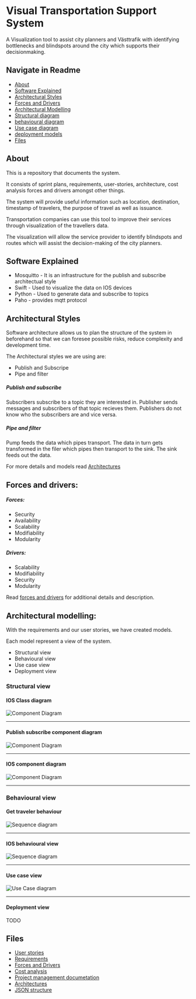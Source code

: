 # Visual Transportation Support System 
A Visualization tool to assist city planners and Västtrafik with identifying bottlenecks and blindspots around the city which supports their decisionmaking. 


## Navigate in Readme

* [About](https://git.chalmers.se/courses/dit355/2019/group-9/dit355-project-documentation/tree/DocumentationRework#about)
* [Software Explained](https://git.chalmers.se/courses/dit355/2019/group-9/dit355-project-documentation/tree/DocumentationRework#software-explained)
* [Architectural Styles](https://git.chalmers.se/courses/dit355/2019/group-9/dit355-project-documentation/tree/DocumentationRework#architectural-styles)
* [Forces and Drivers](https://git.chalmers.se/courses/dit355/2019/group-9/dit355-project-documentation/tree/DocumentationRework#forces-and-drivers)
* [Architectural Modelling](https://git.chalmers.se/courses/dit355/2019/group-9/dit355-project-documentation/tree/DocumentationRework#architectural-modelling)
* [Structural diagram](https://git.chalmers.se/courses/dit355/2019/group-9/dit355-project-documentation/tree/DocumentationRework#structural-view)
* [behavioural diagram](https://git.chalmers.se/courses/dit355/2019/group-9/dit355-project-documentation/tree/DocumentationRework#behavioural-view)
* [Use case diagram](https://git.chalmers.se/courses/dit355/2019/group-9/dit355-project-documentation/tree/DocumentationRework#use-case-view)
* [deployment models](https://git.chalmers.se/courses/dit355/2019/group-9/dit355-project-documentation/tree/DocumentationRework#deployment-view)
* [Files](https://git.chalmers.se/courses/dit355/2019/group-9/dit355-project-documentation/tree/DocumentationRework#files)


## About
This is a repository that documents the system.

It consists of sprint plans, requirements, user-stories, architecture, cost analysis forces and drivers amongst other things.

The system will provide useful information such as location, destination, timestamp of travelers, the purpose of travel as well as issuance. 

Transportation companies can use this tool to improve their services through visualization of the travellers data.

The visualization will allow the service provider to identify blindspots and routes which will assist the decision-making of the city planners.


## Software Explained

*  Mosquitto -  It is an infrastructure for the publish and subscribe architectual style
*  Swift - Used to visualize the data on IOS devices
*  Python - Used to generate data and subscribe to topics 
*  Paho - provides mqtt protocol

## Architectural Styles
Software architecture allows us to plan the structure of the system in beforehand so that
we can foresee possible risks, reduce complexity and development time.

The Architectural styles we are using are:
* Publish and Subscripe
* Pipe and filter

##### Publish and subscribe
Subscribers subscribe to a topic they are interested in.
Publisher sends messages and subscribers of that topic recieves them.
Publishers do not know who the subscribers are and vice versa.

##### Pipe and filter
Pump feeds the data which pipes transport.
The data in turn gets transformed in the filer which pipes then transport to the sink.
The sink feeds out the data.

For more details and models read [Architectures](https://git.chalmers.se/courses/dit355/2019/group-9/dit355-project-documentation/tree/master/Architecture)

## Forces and drivers: 
##### Forces:
* Security
* Availability
* Scalability
* Modifiability
* Modularity

##### Drivers:
* Scalability
* Modifiability
* Security
* Modularity

 Read [forces and drivers](https://git.chalmers.se/courses/dit355/2019/group-9/dit355-project-documentation/blob/DocumentationRework/ForcesAndDrivers.md) for additional details and description.


## Architectural modelling: 
With the requirements and our user stories, we have created models.

Each model represent a view of the system.
* Structural view
* Behavioural view
* Use case view
* Deployment view 

### Structural view

#### IOS Class diagram
![Component Diagram](Architecture/IOSClientClassDiagram.png)

__________________________________________________________________________________
#### Publish subscribe component diagram 
![Component Diagram](Architecture/uppdaterad_component.jpg)
__________________________________________________________________________________

#### IOS component diagram
![Component Diagram](Architecture/IOSClientComponentsDiagram.png)
__________________________________________________________________________________


### Behavioural view
#### Get traveler behaviour

![Sequence diagram](Architecture/Get_traveler_behaviour.jpg)
__________________________________________________________________________________

#### IOS behavioural view
![Sequence diagram](Architecture/IOSClientBehaviourDiagram.png)
__________________________________________________________________________________

#### Use case view
![Use Case diagram](Architecture/use_case_diagram.jpg)
__________________________________________________________________________________

#### Deployment view
TODO



## Files
* [User stories](https://git.chalmers.se/courses/dit355/2019/group-9/dit355-project-documentation/blob/master/UserStories.md)
* [Requirements](https://git.chalmers.se/courses/dit355/2019/group-9/dit355-project-documentation/blob/master/SoftwareRequirementSpecification.md)
* [Forces and Drivers](https://git.chalmers.se/courses/dit355/2019/group-9/dit355-project-documentation/blob/master/ForcesAndDrivers.md)
* [Cost analysis](https://git.chalmers.se/courses/dit355/2019/group-9/dit355-project-documentation/blob/master/CostAnalysis.md)
* [Project management documetation](https://git.chalmers.se/courses/dit355/2019/group-9/dit355-project-documentation/tree/master/ProjectManagementReport)
* [Architectures](https://git.chalmers.se/courses/dit355/2019/group-9/dit355-project-documentation/tree/master/Architecture)
* [JSON structure](https://git.chalmers.se/courses/dit355/2019/group-9/dit355-project-documentation/blob/master/jsonTemplate.json)







